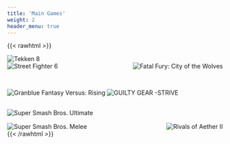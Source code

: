```yaml
---
title: 'Main Games'
weight: 2
header_menu: true
---
```


{{< rawhtml >}}
<style>
    div.games img {
        display: inline; max-width: 50%;
        object-fit: contain;
    }
    .games {
        display: flex;
        justify-content: space-between;
    }
</style>

<img src="images/Tekken_8_logo.svg.png" alt="Tekken 8">
<div class="games">
<img src="images/Street_fighter_6_logo.png" alt="Street Fighter 6">
<img src="images/ffcotw-logo.png" alt="Fatal Fury: City of the Wolves">
</div>
<img src="images/grandblue_rising.png" alt="Granblue Fantasy Versus: Rising">
<img src="images/GGStrive_Logo.png" alt="GUILTY GEAR -STRIVE" style="margin-top: 45px;">

<img src="images/Super_Smash_Bros._Ultimate_logo.svg.png" alt="Super Smash Bros. Ultimate" style="margin-top: 30px; margin-bottom: 15px;">
<div class="games">
<img src="images/melee_logo.png" alt="Super Smash Bros. Melee">
<img src="images/roa2-logo.png" alt="Rivals of Aether II">
</div>
{{< /rawhtml >}}


